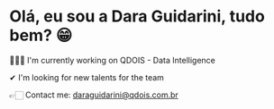 # Olá, eu sou a Dara Guidarini, tudo bem? 😁
👩🏻‍💻 I'm currently working on QDOIS - Data Intelligence

✔ I'm looking for new talents for the team

👉🏻 Contact me: daraguidarini@qdois.com.br

